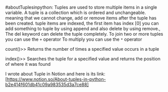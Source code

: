 #aboutTuplesinpython:
Tuples are used to store multiple items in a single variable. A tuple is a collection which is ordered and unchangeable. meaning that we cannot change, add or remove items after the tuple has been created.
tuple items are indexed, the first item has index [0]
you can add something to tuple by using append and also delete by using remove.,
The del keyword can delete the tuple completely.
To join two or more tuples you can use the `+` operator
To multiply you can use the `*` operator

count()>> Returns the number of times a specified value occurs in a tuple

index()>> Searches the tuple for a specified value and returns the position of where it was found

I wrote about Tuple in Notion and here is its link:
[https://www.notion.so/About-tuples-in-python-b2e414f601db41c09a983535d3a7ce88]
